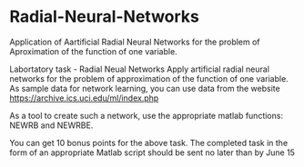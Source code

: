 # Radial-Neural-Networks
Application of Aartificial Radial Neural Networks for the problem of Aproximation of the function of one variable.

Labortatory task - Radial Neual Networks
Apply artificial radial neural networks for the problem of approximation of the function of one variable.
As sample data for network learning, you can use data from the website https://archive.ics.uci.edu/ml/index.php

As a tool to create such a network, use the appropriate matlab functions: NEWRB and NEWRBE.

You can get 10 bonus points for the above task.
The completed task in the form of an appropriate Matlab script should be sent no later than by June 15

